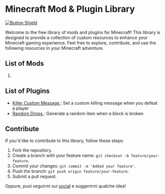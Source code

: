 # Minecraft Mod & Plugin Library
[![Button Shield]][Shield]

[Shield]: https://linktr.ee/hacknseek
[Button Shield]: https://img.shields.io/badge/Social-37a779?style=for-the-badge

Welcome to the free library of mods and plugins for Minecraft! This library is designed to provide a collection of custom resources to enhance your Minecraft gaming experience. Feel free to explore, contribute, and use the following resources in your Minecraft adventure.

## List of Mods

1. 

## List of Plugins

- [Killer Custom Message ](https://github.com/SeekNHack/killer_custom_message_mc_plugin): Set a custom killing message when you defeat a player
- [Random Drops ](https://github.com/SeekNHack/random-drops-plugin-mc): Generate a random item when a block is broken


## Contribute

If you'd like to contribute to this library, follow these steps:

1. Fork the repository.
2. Create a branch with your feature name: `git checkout -b feature/your-feature`.
3. Commit your changes: `git commit -m 'Added your feature'`.
4. Push the branch: `git push origin feature/your-feature`.
5. Submit a pull request.

Oppure, puoi seguirmi sui [social](http://linktr.ee/hacknseek) e suggerirmi qualche idea!
